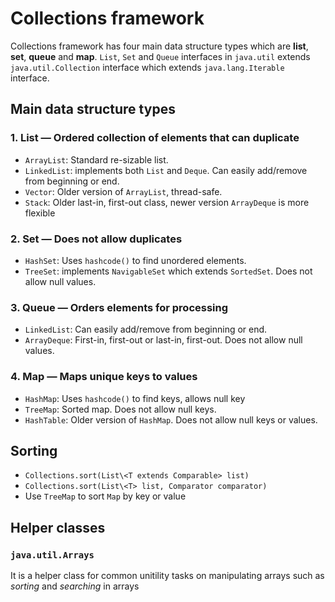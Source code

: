 # Collections framework
Collections framework has four main data structure types which are **list**, **set**, **queue** and **map**. 
``List``, ``Set`` and ``Queue`` interfaces in ``java.util`` extends ``java.util.Collection`` interface which extends ``java.lang.Iterable`` interface. 

## Main data structure types
### 1. **List** — Ordered collection of elements that can duplicate
- ``ArrayList``: Standard re-sizable list.
- ``LinkedList``: implements both ``List`` and ``Deque``. Can easily add/remove from beginning or end.
- ``Vector``: Older version of ``ArrayList``, thread-safe.
- ``Stack``: Older last-in, first-out class, newer version ``ArrayDeque`` is more flexible

### 2. **Set** — Does not allow duplicates
- ``HashSet``: Uses ``hashcode()`` to find unordered elements.
- ``TreeSet``: implements ``NavigableSet`` which extends ``SortedSet``. Does not allow null values.

### 3. **Queue** — Orders elements for processing
- ``LinkedList``: Can easily add/remove from beginning or end.
- ``ArrayDeque``: First-in, first-out or last-in, first-out. Does not allow null values.

### 4. **Map** — Maps unique keys to values
- ``HashMap``: Uses ``hashcode()`` to find keys, allows null key
- ``TreeMap``: Sorted map. Does not allow null keys.
- ``HashTable``: Older version of ``HashMap``. Does not allow null keys or values.

## Sorting
 - ``Collections.sort(List\<T extends Comparable> list)``
 - ``Collections.sort(List\<T> list, Comparator comparator)``
 - Use ``TreeMap`` to sort ``Map`` by key or value

 ## Helper classes
 ### ``java.util.Arrays``
 It is a helper class for common unitility tasks on manipulating arrays such as _sorting_ and _searching_ in arrays

 